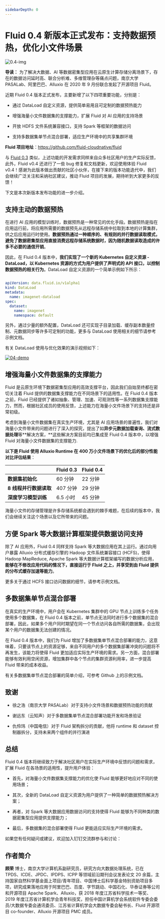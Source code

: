 ```yaml
---
sidebarDepth: 0
---
```


# Fluid 0.4 新版本正式发布：支持数据预热，优化小文件场景

![0.4-img](https://fluid-imgs.oss-cn-shanghai.aliyuncs.com/public/imgs/fluid-0.4-index.webp)

**导读：** 为了解决大数据、AI 等数据密集型应用在云原生计算存储分离场景下，存在的数据访问延时高、联合分析难、多维管理杂等痛点问题，南京大学 PASALab、阿里巴巴、Alluxio 在 2020 年 9 月份联合发起了开源项目 Fluid。

近期 Fluid 0.4 版本正式发布，主要新增了以下四项重要功能，分别是：

- 通过 DataLoad 自定义资源，提供简单易用且可定制的数据预热能力

- 增强海量小文件数据集的支撑能力，扩展 Fluid 对 AI 应用的支持场景

- 开放 HDFS 文件系统兼容接口，支持 Spark 等框架的数据访问

- 支持多数据集单节点混合部署，适应生产环境中的共享集群环境

**Fluid 项目地址**：https://github.com/fluid-cloudnative/fluid

与 [Fluid 0.3](http://mp.weixin.qq.com/s?__biz=MzUzNzYxNjAzMg==&mid=2247495020&idx=1&sn=0a0c988222ff577ea0465b9d4ea6eff6&chksm=fae6e6a3cd916fb5b22f91fb38039e519fb8a47a8c4aee894053616d44fb3ca4330933468cf6&scene=21#wechat_redirect) 类似，上述功能的开发需求同样来自众多社区用户的生产实际反馈，此外，Fluid v0.4 还进行了一些 bug 修复和文档更新，欢迎使用体验 Fluid v0.4！感谢为此版本做出贡献的社区小伙伴，在接下来的版本功能迭代中，我们会继续广泛关注和采纳社区建议，推动 Fluid 项目的发展，期待听到大家更多的反馈！

下文是本次新版本发布功能的进一步介绍。



## 支持主动的数据预热

在进行 AI 应用的模型训练时，数据预热是一种常见的优化手段。数据预热是指在应用运行前，将应用所需要的数据预先从远程存储系统中拉取到本地的计算集群，供之后应用运行时使用。**数据预热通过一种顺序的、有规则的并行数据读取模式，避免了数据密集型应用直接消费远程存储系统数据时，因为随机数据读取造成的许多不必要的通信开销**。

因此，在 Fluid 0.4 版本中，**我们实现了一个新的 Kubernetes 自定义资源 - DataLoad，以 Kubernetes 资源的方式为用户提供了声明式的 API 接口，以控制数据预热的相关行为**。DataLoad 自定义资源的一个简单示例如下所示：

```yaml

apiVersion: data.fluid.io/v1alpha1
kind: DataLoad
metadata:
  name: imagenet-dataload
spec:
  dataset:
    name: imagenet
    namespace: default
```


另外，通过少量的额外配置，DataLoad 还可实现子目录加载、缓存副本数量控制、元数据同步等许多可定制的功能，更多与 DataLoad 使用相关的细节请参考示例文档。

有关 DataLoad 使用与优化效果的演示视频如下：

[![04-demo](https://fluid-imgs.oss-cn-shanghai.aliyuncs.com/public/imgs/dataWarmup.jfif)](https://fluid-imgs.oss-cn-shanghai.aliyuncs.com/public/video/dataWarmup.mp4)

##  增强海量小文件数据集的支撑能力

Fluid 是云原生环境下数据密集型应用的高效支撑平台，因此我们自始至终都在密切关注着 Fluid 提供的数据集支撑能力在不同场景下的适用性。在 Fluid 0.4 版本之前，Fluid 已经提供了诸如抽象、管理、加速、可观测性等一系列数据集支撑能力，然而，根据社区成员的使用反馈，上述能力在海量小文件场景下的支持还是非常初级。

考虑到海量小文件数据集在真实生产环境，尤其是 AI 应用场景的普遍性，我们对海量小文件带来的问题进行了深入的探究，提出了如**异步元数据加载查询、流式数据处理**等**解决方案，**这些解决方案目前均已集成至 Fluid 0.4 版本中，以增强 Fluid 对海量小文件数据集的支撑能力.

**以下是 Fluid 使用 Alluxio Runtime 在 400 万小文件场景下的优化后的部分性能对比评估结果**：

|                        | **Fluid 0.3** | **Fluid 0.4** |
| ---------------------- | ------------- | ------------- |
| **数据集初始化**       | 60 分钟       | 22 分钟       |
| **8 线程并行数据读取** | 407 分钟      | 29 分钟       |
| **深度学习模型训练**   | 6.5 小时      | 45 分钟       |



海量小文件的存储管理是许多存储系统都会遇到的棘手难题，在后续的版本中，我们会继续关注这个场景以及它所带来的问题。

##  方便 Spark 等大数据计算框架提供数据访问支持

除了 AI 应用外，Fluid 0.4 同样支持 Spark 等大数据应用在其上运行。通过向用户暴露 Alluxio 分布式缓存引擎的 Hadoop 文件系统兼容接口 (HCFS)，使得 Hadoop MapReduce, Apache Spark 等大数据计算框架编写的数据分析应用，**能够在不修改应用代码的情况下，直接运行于 Fluid 之上，并享受到由 Fluid 提供的分布式缓存加速等能力**。

更多关于通过 HCFS 接口访问数据的细节，请参考示例文档。

## 多数据集单节点混合部署

在真实的生产环境中，用户会在 Kubernetes 集群中的 GPU 节点上训练多个任务使用多个数据集，在 Fluid 0.4 版本之前，单节点无法同时进行多个数据集的混合部署，因此，如果多个用户同时期望在同一个节点访问各自所需的数据集，会出现某个用户的数据集无法创建的情况。

在 Fluid 0.4 版本中，我们为 Fluid 增加了多数据集单节点混合部署的能力，这意味着，只要该节点上的资源足够，来自不同用户的多个数据集部署冲突的问题将不再发生，该能力将使得 Fluid 更加适应实际生产环境的需求。另一方面，混合部署能够有效利用空闲资源，增加集群中各个节点的集群资源利用率，进一步提高 Fluid 带来的成本收益。

有关多数据集单节点混合部署的简单介绍，可参考 Github 上的示例文档。

## 致谢

- 徐之浩（南京大学 PASALab）对于支持小文件场景和数据预热功能的贡献

- 谢远东（云知声）对于多数据集单节点混合部署功能开发和场景验证

- 仇伶玮（中国电信）对于 Fluid 架构拆分的贡献，他将 runtime 和 dataset 控制器拆分，支持未来两个组件的并行演进

## 总结

Fluid 0.4 版本将继续致力于解决社区用户在实际生产环境中反馈的问题和需求，扩展 Fluid 在各场景的适用性，提升用户体验：

- 首先，对海量小文件数据集支撑能力的优化使 Fluid 能够更好地应对不同的使用场景；

- 其次，全新的 DataLoad 自定义资源为用户提供了一种简单的数据预热解决方案；

- 再者，对 Spark 等大数据应用数据访问的支持使得 Fluid 能够为不同种类的数据密集型应用提供支撑能力；

- 最后，多数据集的混合部署使得 Fluid 更能适应实际生产环境的需求。

如果您有任何疑问或建议，欢迎加入钉钉交流群参与和讨论：

<FluidCommunity/>

## 作者简介

**顾荣** 博士，南京大学计算机系副研究员，研究方向大数据处理系统，已在 TPDS、ICDE、JPDC、IPDPS、ICPP 等领域前沿期刊会议发表论文 20 余篇，主持国家自然科学基金面上项目/青年项目、中国博士后科学基金特别资助项目多项，研究成果落地应用于阿里巴巴、百度、字节跳动、中国石化、华泰证券等公司和开源项目 Apache Spark、Alluxio，获 2018 年度江苏省科学技术一等奖、2019 年度江苏省计算机学会青年科技奖，担任中国计算机学会系统软件专委会委员/大数据专委会通讯委员、江苏省计算机学会大数据专委会秘书长、Fluid 开源项目 co-founder、Alluxio 开源项目 PMC 成员。